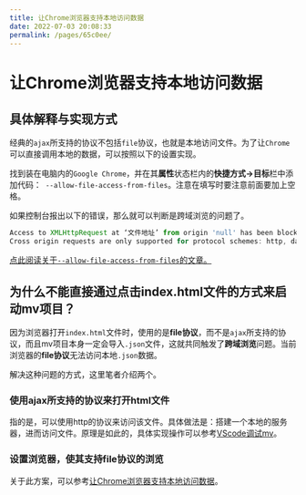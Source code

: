 ```yaml
---
title: 让Chrome浏览器支持本地访问数据
date: 2022-07-03 20:08:33
permalink: /pages/65c0ee/
---
```



# 让Chrome浏览器支持本地访问数据

## 具体解释与实现方式
经典的```ajax```所支持的协议不包括```file```协议，也就是本地访问文件。为了让```Chrome```可以直接调用本地的数据，可以按照以下的设置实现。

找到装在电脑内的```Google Chrome```，并在其**属性**状态栏内的**快捷方式->目标**栏中添加代码：``` --allow-file-access-from-files```。注意在填写时要注意前面要加上空格。

如果控制台报出以下的错误，那么就可以判断是跨域浏览的问题了。
``` JavaScript
Access to XMLHttpRequest at ‘文件地址’ from origin 'null' has been blocked by CORS policy: 
Cross origin requests are only supported for protocol schemes: http, data, chrome, chrome-extension, https.
``` 

[点此阅读关于```--allow-file-access-from-files```的文章。](https://blog.csdn.net/weixin_41697143/article/details/80784701)











## 为什么不能直接通过点击index.html文件的方式来启动mv项目？

因为浏览器打开```index.html```文件时，使用的是**file协议**，而不是```ajax```所支持的协议，而且mv项目本身一定会导入```.json```文件，这就共同触发了**跨域浏览**问题。当前浏览器的**file协议**无法访问本地```.json```数据。

解决这种问题的方式，这里笔者介绍两个。

### 使用ajax所支持的协议来打开html文件
指的是，可以使用http的协议来访问该文件。具体做法是：搭建一个本地的服务器，进而访问文件。原理是如此的，具体实现操作可以参考[VScode调试mv](./VScode调试mv.md)。

### 设置浏览器，使其支持file协议的浏览
关于此方案，可以参考[让Chrome浏览器支持本地访问数据](./让Chrome浏览器支持本地访问数据.md)。